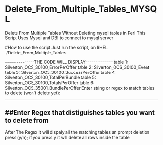 # Delete_From_Multiple_Tables_MYSQL
Delete From Multiple Tables Without Deleting mysql tables in Perl
This Script Uses Mysql and DBI to connect to mysql server

#How to use the script
Just run the script, on RHEL ./Delete_From_Multiple_Tables
 
---------------THE CODE WILL DISPLAY--------------
table 1: Silverton_OCS_30100_ErrorPerOffer
table 2: Silverton_OCS_30100_Event
table 3: Silverton_OCS_30100_SuccessPerOffer
table 4: Silverton_OCS_30100_TotalPerBundle
table 5: Silverton_OCS_30100_TotalsPerOffer
table 6: Silverton_OCS_35001_BundlePerOffer
Enter string or regex to match tables to delete (won't delete yet):

----------------------------------------------------------
##Enter Regex that distiguishes tables you want to delete from
------------------------------------------------------------
After The Regex it will dispaly all the matching tables an prompt deletion
press (y/n);
if you press y it will delete all rows inside the table
